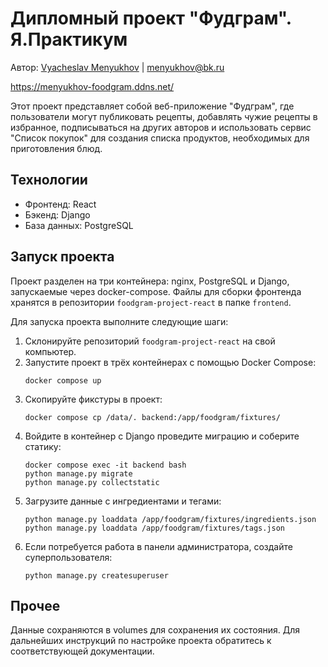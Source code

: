 # Дипломный проект "Фудграм". Я.Практикум

Автор: [Vyacheslav Menyukhov](https://github.com/platsajacki) | menyukhov@bk.ru

https://menyukhov-foodgram.ddns.net/

Этот проект представляет собой веб-приложение "Фудграм", где пользователи могут публиковать рецепты, добавлять чужие рецепты в избранное, подписываться на других авторов и использовать сервис "Список покупок" для создания списка продуктов, необходимых для приготовления блюд.

## Технологии

- Фронтенд: React
- Бэкенд: Django
- База данных: PostgreSQL

## Запуск проекта

Проект разделен на три контейнера: nginx, PostgreSQL и Django, запускаемые через docker-compose. Файлы для сборки фронтенда хранятся в репозитории `foodgram-project-react` в папке `frontend`.

Для запуска проекта выполните следующие шаги:
1. Склонируйте репозиторий `foodgram-project-react` на свой компьютер.
2. Запустите проект в трёх контейнерах с помощью Docker Compose:
    ```
    docker compose up
    ```
3. Скопируйте фикстуры в проект:
    ```
    docker compose cp /data/. backend:/app/foodgram/fixtures/
    ```
4. Войдите в контейнер с Django проведите миграцию и соберите статику:
    ```
    docker compose exec -it backend bash
    python manage.py migrate
    python manage.py collectstatic
    ```
5. Загрузите данные с ингредиентами и тегами:
    ```
    python manage.py loaddata /app/foodgram/fixtures/ingredients.json
    python manage.py loaddata /app/foodgram/fixtures/tags.json
    ```
6. Если потребуется работа в панели администратора, создайте суперпользователя:
    ```
    python manage.py createsuperuser
    ```

## Прочее

Данные сохраняются в volumes для сохранения их состояния.
Для дальнейших инструкций по настройке проекта обратитесь к соответствующей документации.
